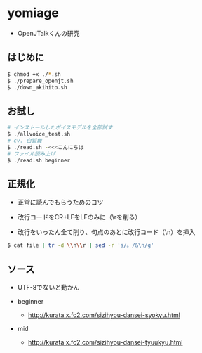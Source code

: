 # yomiage

- OpenJTalkくんの研究

## はじめに

```bash
$ chmod +x ./*.sh
$ ./prepare_openjt.sh
$ ./down_akihito.sh
```

## お試し

```bash
# インストールしたボイスモデルを全部試す
$ ./allvoice_test.sh
# cv. 白狐舞
$ ./read.sh -<<<こんにちは
# ファイル読み上げ
$ ./read.sh beginner
```

## 正規化

- 正常に読んでもらうためのコツ

- 改行コードをCR+LFをLFのみに（\rを削る）
- 改行をいったん全て削り、句点のあとに改行コード（\n）を挿入

```bash
$ cat file | tr -d \\n\\r | sed -r 's/。/&\n/g'
```

## ソース

- UTF-8でないと動かん
- beginner
  - http://kurata.x.fc2.com/sizihyou-dansei-syokyu.html

- mid
  - http://kurata.x.fc2.com/sizihyou-dansei-tyuukyu.html
